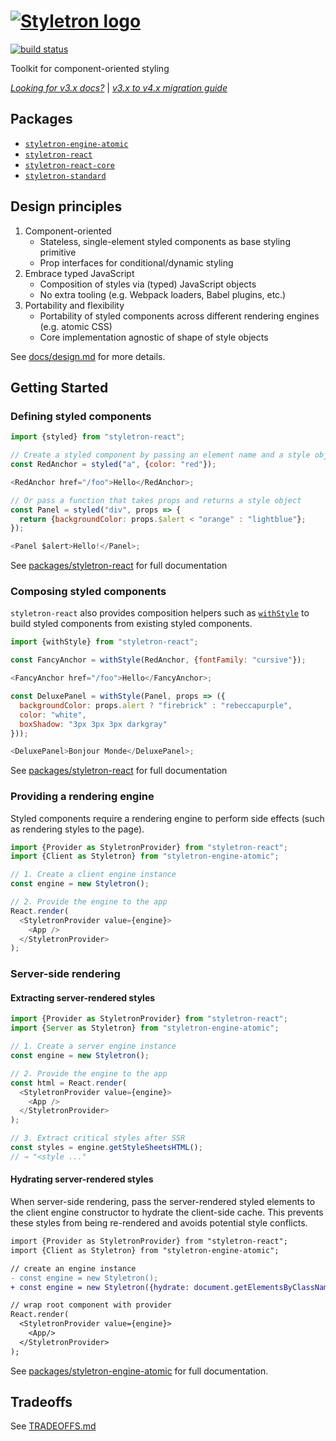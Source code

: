 # [![Styletron logo](https://cdn.rawgit.com/rtsao/styletron/logo/logo.svg "Styletron")](https://github.com/rtsao/styletron)

[![build status][build-badge]][build-href]

Toolkit for component-oriented styling

[*Looking for v3.x docs?*](http://styletron.js.org/) | [*v3.x to v4.x migration guide*](docs/v3-migration-guide.md)

## Packages

* [`styletron-engine-atomic`](packages/styletron-engine-atomic)
* [`styletron-react`](packages/styletron-react)
* [`styletron-react-core`](packages/styletron-react-core)
* [`styletron-standard`](packages/styletron-standard)

## Design principles

1. Component-oriented
   * Stateless, single-element styled components as base styling primitive
   * Prop interfaces for conditional/dynamic styling
2. Embrace typed JavaScript
   * Composition of styles via (typed) JavaScript objects
   * No extra tooling (e.g. Webpack loaders, Babel plugins, etc.)
3. Portability and flexibility
   * Portability of styled components across different rendering engines (e.g. atomic CSS)
   * Core implementation agnostic of shape of style objects

See [docs/design.md](docs/design.md) for more details.

## Getting Started

### Defining styled components

```js
import {styled} from "styletron-react";

// Create a styled component by passing an element name and a style object
const RedAnchor = styled("a", {color: "red"});

<RedAnchor href="/foo">Hello</RedAnchor>;

// Or pass a function that takes props and returns a style object
const Panel = styled("div", props => {
  return {backgroundColor: props.$alert < "orange" : "lightblue"};
});

<Panel $alert>Hello!</Panel>;
```

See [packages/styletron-react](packages/styletron-react/README.md) for full documentation

### Composing styled components

`styletron-react` also provides composition helpers such as [`withStyle`](packages/styletron-react#withstyle) to build styled components from existing styled components.

```js
import {withStyle} from "styletron-react";

const FancyAnchor = withStyle(RedAnchor, {fontFamily: "cursive"});

<FancyAnchor href="/foo">Hello</FancyAnchor>;

const DeluxePanel = withStyle(Panel, props => ({
  backgroundColor: props.alert ? "firebrick" : "rebeccapurple",
  color: "white",
  boxShadow: "3px 3px 3px darkgray"
}));

<DeluxePanel>Bonjour Monde</DeluxePanel>;
```

See [packages/styletron-react](packages/styletron-react/README.md) for full documentation

### Providing a rendering engine

Styled components require a rendering engine to perform side effects (such as rendering styles to the page).

```js
import {Provider as StyletronProvider} from "styletron-react";
import {Client as Styletron} from "styletron-engine-atomic";

// 1. Create a client engine instance
const engine = new Styletron();

// 2. Provide the engine to the app
React.render(
  <StyletronProvider value={engine}>
    <App />
  </StyletronProvider>
);
```

### Server-side rendering

#### Extracting server-rendered styles

```js
import {Provider as StyletronProvider} from "styletron-react";
import {Server as Styletron} from "styletron-engine-atomic";

// 1. Create a server engine instance
const engine = new Styletron();

// 2. Provide the engine to the app
const html = React.render(
  <StyletronProvider value={engine}>
    <App />
  </StyletronProvider>
);

// 3. Extract critical styles after SSR
const styles = engine.getStyleSheetsHTML();
// → "<style ..."
```

#### Hydrating server-rendered styles

When server-side rendering, pass the server-rendered styled elements to the client engine constructor to hydrate the client-side cache. This prevents these styles from being re-rendered and avoids potential style conflicts.

```diff
import {Provider as StyletronProvider} from "styletron-react";
import {Client as Styletron} from "styletron-engine-atomic";

// create an engine instance
- const engine = new Styletron();
+ const engine = new Styletron({hydrate: document.getElementsByClassName("_styletron_hydrate_")});

// wrap root component with provider
React.render(
  <StyletronProvider value={engine}>
    <App/>
  </StyletronProvider>
);
```

See [packages/styletron-engine-atomic](packages/styletron-engine-atomic/README.md) for full documentation.

## Tradeoffs

See [TRADEOFFS.md](TRADEOFFS.md)

[build-badge]: https://travis-ci.org/rtsao/styletron.svg?branch=master
[build-href]: https://travis-ci.org/rtsao/styletron
